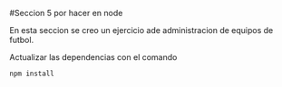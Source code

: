 #Seccion 5 por hacer en node

En esta seccion se creo un ejercicio ade administracion de equipos de futbol.

Actualizar las dependencias con el comando

```
npm install
```